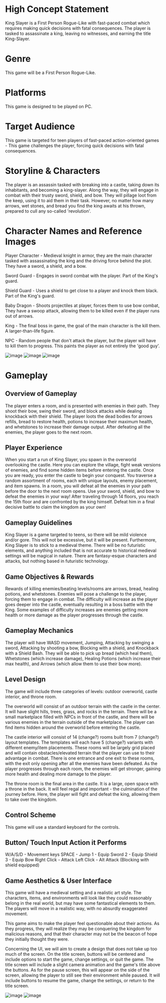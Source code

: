 # High Concept Statement
King Slayer is a First Person Rogue-Like with fast-paced combat which requires making quick decisions with fatal consequences. The player is tasked to assassinate a king, leaving no witnesses, and earning the title King-Slayer.

# Genre
This game will be a First Person Rogue-Like.

# Platforms
This game is designed to be played on PC.

# Target Audience
This game is targeted for teen players of fast-paced action-oriented games - This game challenges the player, forcing quick decisions with fatal consequences.

# Storyline & Characters
The player is an assassin tasked with breaking into a castle, taking down its inhabitants, and becoming a king-slayer. Along the way, they will engage in combat with their trusty sword, shield, and bow. They will pillage loot from the keep, using it to aid them in their task. However, no matter how many arrows, wet stones, and bread you find the king awaits at his thrown, prepared to cull any so-called 'revolution'.

# Character Names and Reference Images 
Player Character - Medieval knight in armor, they are the main character tasked with assassinating the king and the driving force behind the plot. They have a sword, a shield, and a bow.

Sword Guard - Engages in sword combat with the player. Part of the King's guard.

Shield Guard - Uses a shield to get close to a player and knock them black. Part of the King's guard.

Baby Dragon - Shoots projectiles at player, forces them to use bow combat, They have a swoop attack, allowing them to be killed even if the player runs out of arrows.

King - The final boss in game, the goal of the main character is the kill them. A larger-than-life figure.

NPC - Random people that don't attack the player, but the player will have to kill them to progress. This paints the player as not entirely the 'good guy'.

![image](https://github.com/amart42/FinalProject_Group1/assets/66807613/e2d9eab1-68a4-4576-9d8d-823c55f11936)
![image](https://github.com/amart42/FinalProject_Group1/assets/66807613/e1cec0eb-7b04-41ba-9057-315bb4cd316b)
![image](https://github.com/amart42/FinalProject_Group1/assets/66807613/9cb7c1d9-dd85-46bd-bdfe-4e05d5a9e271)


# Gameplay

## Overview of Gameplay
The player enters a room, and is presented with enemies in their path. They shoot their bow, swing their sword, and block attacks while dealing knockback with their shield. The player loots the dead bodies for arrows refills, bread to restore health, potions to increase their maximum health, and whetstones to increase their damage output. After defeating all the enemies, the player goes to the next room.

## Player Experience
When you start a run of King Slayer, you spawn in the overworld overlooking the castle. Here you can explore the village, fight weak versions of enemies, and find some hidden items before entering the castle. Once you are ready, you enter the castle to begin your conquest. You traverse a random assortment of rooms, each with unique layouts, enemy placement, and item spawns. In a room, you will defeat all the enemies in your path before the door to the next room opens. Use your sword, shield, and bow to defeat the enemies in your way! After traveling through 14 floors, you reach the 15th floor and are confronted by the king himself. Defeat him in a final decisive battle to claim the kingdom as your own!

## Gameplay Guidelines
King Slayer is a game targeted to teens, so there will be mild violence and/or gore. This will not be excessive, but it will be present. Furthermore, King Slayer is to stick to a medieval theme. There will be no futuristic elements, and anything included that is not accurate to historical medieval settings will be magical in nature. There are fantasy-esque characters and attacks, but nothing based in futuristic technology.

## Game Objectives & Rewards
Rewards of killing enemies/beating levels/rooms are arrows, bread, healing potions, and whetstones. Enemies will pose a challenge to the player, forcing them to engage in combat. The difficulty will increase as the player goes deeper into the castle, eventually resulting in a boss battle with the King. Some examples of difficulty increases are enemies getting more health or more damage as the player progresses through the castle.

## Gameplay Mechanics
The player will have WASD movement, Jumping, Attacking by swinging a sword, Attacking by shooting a bow, Blocking with a shield, and Knockback with a Shield Bash. They will be able to pick up bread (which heal them), Whetstones (which increase damage), Healing Potions (which increase their max health), and Arrows (which allow them to use their bow more).

## Level Design
The game will include three categories of levels: outdoor overworld, castle interior, and throne room.

The overworld will consist of an outdoor terrain with the castle in the center. It will have slight hills, trees, grass, and rocks in the terrain. There will be a small marketplace filled with NPCs in front of the castle, and there will be various enemies in the terrain outside of the marketplace. The player can find items hidden around the overworld before entering the castle.

The castle interior will consist of 14 (change?) rooms built from 7 (change?) layout templates. The templates will each have 5 (change?) variants with different enemy/item placements. These rooms will be largely grid placed and will contain obstacles/elevated terrain that the player can use to their advantage in combat. There is one entrance and one exit to these rooms, with the exit only opening after all the enemies have been defeated. As the player progresses through each room, the enemies will get stronger, gaining more health and dealing more damage to the player.

The throne room is the final area in the castle. It is a large, open space with a throne in the back. It will feel regal and important - the culmination of the journey before. Here, the player will fight and defeat the king, allowing them to take over the kingdom.

## Control Scheme
This game will use a standard keyboard for the controls.

## Button/ Touch Input	Action it Performs
W/A/S/D - Movement keys
SPACE - Jump
1 - Equip Sword
2 - Equip Shield
3 - Equip Bow
Right Click - Attack
Left Click - Alt Attack (Blocking with shield equipped)

## Game Aesthetics & User Interface
This game will have a medieval setting and a realistic art style. The characters, items, and environments will look like they could reasonably belong in the real world, but may have some fantastical elements to them. The players will move in a realistic way, with no absurdly exaggerated movement.

This game aims to make the player feel questionable about their actions. As they progress, they will realize they may be conquering the kingdom for malicious reasons, and that their character may not be the beacon of hope they initially thought they were.

Concerning the UI, we will aim to create a design that does not take up too much of the screen. On the title screen, buttons will be centered and include options to start the game, change settings, or quit the game. The title screen will include a slight camera animation and the game's title above the buttons. As for the pause screen, this will appear on the side of the screen, allowing the player to still see their environment while paused. It will include buttons to resume the game, change the settings, or return to the title screen.

![image](https://github.com/amart42/FinalProject_Group1/assets/66807613/f3d0a959-36f5-4c9c-a54f-3f8fab395928)
![image](https://github.com/amart42/FinalProject_Group1/assets/66807613/6fa32cbf-6c25-45f6-8abd-18a87cd27f8b)
